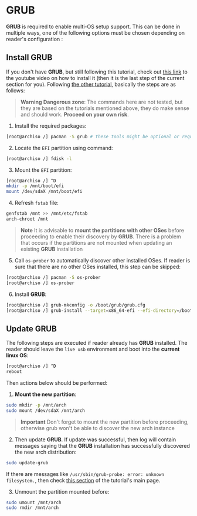 # GRUB

**GRUB** is required to enable multi-OS setup support. This can be done in multiple ways, one of the following options must be chosen depending on reader's configuration :

## Install GRUB

If you don't have **GRUB**, but still following this tutorial, check out [this link](https://www.youtube.com/watch?v=DPLnBPM4DhI&t=4718s) to the youtube video on how to install it (then it is the last step of the current section for you). Following [the other tutorial](https://fasterland.net/how-to-install-grub-on-arch-linux-uefi.html), basically the steps are as follows:

> **Warning**
> **Dangerous zone**: The commands here are not tested, but they are based on the tutorials mentioned above, they do make sense and should work. **Proceed on your own risk**.

1. Install the required packages:

```sh
[root@archiso /] pacman -S grub # these tools might be optional or required (again, not tested): efibootmgr dosfstools mtools
```

2. Locate the `EFI` partition using command:

```sh
[root@archiso /] fdisk -l
```

3. Mount the `EFI` partition:

```sh
[root@archiso /] ^D
mkdir -p /mnt/boot/efi
mount /dev/sdaX /mnt/boot/efi
```

4. Refresh `fstab` file:

```sh
genfstab /mnt >> /mnt/etc/fstab
arch-chroot /mnt
```

> **Note**
> It is advisable to **mount the partitions with other OSes** before proceeding to enable their discovery by **GRUB**. There is a problem that occurs if the partitions are not mounted when updating an existing **GRUB** installation

5. Call `os-prober` to automatically discover other installed OSes. If reader is sure that there are no other OSes installed, this step can be skipped:

```sh
[root@archiso /] pacman -S os-prober
[root@archiso /] os-prober
```

6. Install **GRUB**:

```sh
[root@archiso /] grub-mkconfig -o /boot/grub/grub.cfg
[root@archiso /] grub-install --target=x86_64-efi --efi-directory=/boot/efi --bootloader-id=GRUB
```

## Update GRUB

The following steps are executed if reader already has **GRUB** installed. The reader should leave the `live usb` environment and boot into the **current linux OS**:

```sh
[root@archiso /] ^D
reboot
```

Then actions below should be performed:

1. **Mount the new partition**:

```sh
sudo mkdir -p /mnt/arch
sudo mount /dev/sdaX /mnt/arch
```

> **Important**
> Don't forget to mount the new partition before proceeding, otherwise grub won't be able to discover the new arch instance

2. Then update **GRUB**. If update was successful, then log will contain messages saying that the **GRUB** installation has successfully discovered the new arch distribution:

```sh
sudo update-grub
```

If there are messages like `/usr/sbin/grub-probe: error: unknown filesystem.`, then check [this section](README.md#metadata-csum-seed-partition-flag) of the tutorial's main page.

3. Unmount the partition mounted before:

```sh
sudo umount /mnt/arch
sudo rmdir /mnt/arch
```
